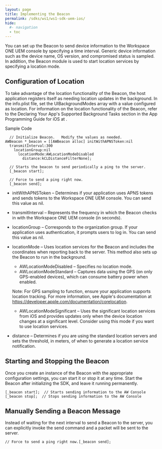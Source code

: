 ```yaml
---
layout: page
title: Implementing the Beacon
permalink: /sdks/ws1/ws1-sdk-uem-ios/
hide:
  #- navigation
  - toc
---
```


You can set up the Beacon to send device information to the Workspace ONE UEM console by specifying a time interval. Generic device information such as the device name, OS version, and compromised status is sampled. In addition, the Beacon module is used to start location services by specifying a location mode.

## Configuration of Location

To take advantage of the location functionality of the Beacon, the host application registers itself as needing location updates in the background. In the info.plist file, set the UIBackgroundModes array with a value configured as location. For information on the location functionality of the Beacon, refer to the Declaring Your App's Supported Background Tasks section in the App Programming Guide for iOS at [](https://developer.apple.com/library/ios/documentation/iPhone/Conceptual/iPhoneOSProgrammingGuide/BackgroundExecution/BackgroundExecution.html#//apple_ref/doc/uid/TP40007072-CH4-SW1).

Sample Code

```
  // Initialize Beacon.   Modify the values as needed. 
AWBeacon *_beacon = [[AWBeacon alloc] initWithAPNSToken:nil
  transmitInterval:300
    locationGroup:nil
      locationMode:AWLocationModeDisabled 
        distance:kCLDistanceFilterNone];
 
  // Starts the beacon to send periodically a ping to the server.
  [_beacon start];

  // Force to send a ping right now.
  [_beacon send];
```

* initWithAPNSToken – Determines if your application uses APNS tokens and sends tokens to the Workspace ONE UEM console. You can send this value as nil.
* transmitInterval – Represents the frequency in which the Beacon checks in with the Workspace ONE UEM console (in seconds).
* locationGroup – Corresponds to the organization group. If your application uses authentication, it prompts users to log in. You can send this value as nil.
* locationMode – Uses location services for the Beacon and includes the coordinates when reporting back to the server. This method also sets up the Beacon to run in the background.
  * AWLocationModeDisabled – Specifies no location mode.
  * AWLocationModeStandard – Captures data using the GPS (on only GPS-enabled devices), which can consume battery power when enabled.

   Note: For GPS sampling to function, ensure your application supports location tracking. For more information, see Apple's documentation at https://developer.apple.com/documentation/corelocation.
  * AWLocationModeSignificant – Uses the significant location services from iOS and provides updates only when the device location changes at a significant level. Consider using this mode if you want to use location services.
* distance – Determines if you are using the standard location servers and sets the threshold, in meters, of when to generate a location service notification.

## Starting and Stopping the Beacon

Once you create an instance of the Beacon with the appropriate configuration settings, you can start it or stop it at any time. Start the Beacon after initializing the SDK, and leave it running permanently.

```
[_beacon start];  // Starts sending information to the AW Console 
[_beacon stop];  // Stops sending information to the AW Console
```

## Manually Sending a Beacon Message

Instead of waiting for the next interval to send a Beacon to the server, you can explicitly invoke the send command and a packet will be sent to the server.

```
// Force to send a ping right now.[_beacon send];
```
